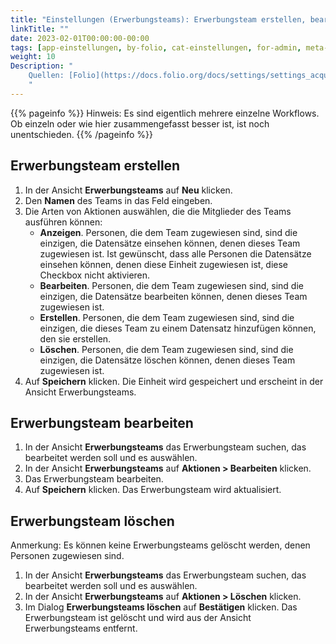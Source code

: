 ```yaml
---
title: "Einstellungen (Erwerbungsteams): Erwerbungsteam erstellen, bearbeiten, löschen"
linkTitle: ""
date: 2023-02-01T00:00:00-00:00
tags: [app-einstellungen, by-folio, cat-einstellungen, for-admin, meta-workflow_sammlung]
weight: 10
Description: "
    Quellen: [Folio](https://docs.folio.org/docs/settings/settings_acquisition_units/settings_acquisition_units/#creating-an-acquisition-unit) & [GBV](https://info.gbv.de/pages/viewpage.action?pageId=849379724)
    "
---
```


{{% pageinfo %}}
Hinweis: Es sind eigentlich mehrere einzelne Workflows. Ob einzeln oder wie hier zusammengefasst besser ist, ist noch unentschieden.
{{% /pageinfo %}}

## Erwerbungsteam erstellen

1.  In der Ansicht **Erwerbungsteams** auf **Neu** klicken.
2.  Den **Namen** des Teams in das Feld eingeben.
3.  Die Arten von Aktionen auswählen, die die Mitglieder des Teams ausführen können:
    * **Anzeigen**. Personen, die dem Team zugewiesen sind, sind die einzigen, die Datensätze einsehen können, denen dieses Team zugewiesen ist. Ist gewünscht, dass alle Personen die Datensätze einsehen können, denen diese Einheit zugewiesen ist, diese Checkbox nicht aktivieren.
    * **Bearbeiten**. Personen, die dem Team zugewiesen sind, sind die einzigen, die Datensätze bearbeiten können, denen dieses Team zugewiesen ist.
    * **Erstellen**. Personen, die dem Team zugewiesen sind, sind die einzigen, die dieses Team zu einem Datensatz hinzufügen können, den sie erstellen.
    * **Löschen**. Personen, die dem Team zugewiesen sind, sind die einzigen, die Datensätze löschen können, denen dieses Team zugewiesen ist.
4.  Auf **Speichern** klicken. Die Einheit wird gespeichert und erscheint in der Ansicht Erwerbungsteams.

## Erwerbungsteam bearbeiten

1.  In der Ansicht **Erwerbungsteams** das Erwerbungsteam suchen, das bearbeitet werden soll und es auswählen.
2.  In der Ansicht **Erwerbungsteams** auf **Aktionen > Bearbeiten** klicken.
3.  Das Erwerbungsteam bearbeiten.
4.  Auf **Speichern** klicken. Das Erwerbungsteam wird aktualisiert.

## Erwerbungsteam löschen

Anmerkung: Es können keine Erwerbungsteams gelöscht werden, denen Personen zugewiesen sind.

1.  In der Ansicht **Erwerbungsteams** das Erwerbungsteam suchen, das bearbeitet werden soll und es auswählen.
2.  In der Ansicht **Erwerbungsteams** auf **Aktionen > Löschen** klicken.
3.  Im Dialog **Erwerbungsteams löschen** auf **Bestätigen** klicken. Das Erwerbungsteam ist gelöscht und wird aus der Ansicht Erwerbungsteams entfernt.
